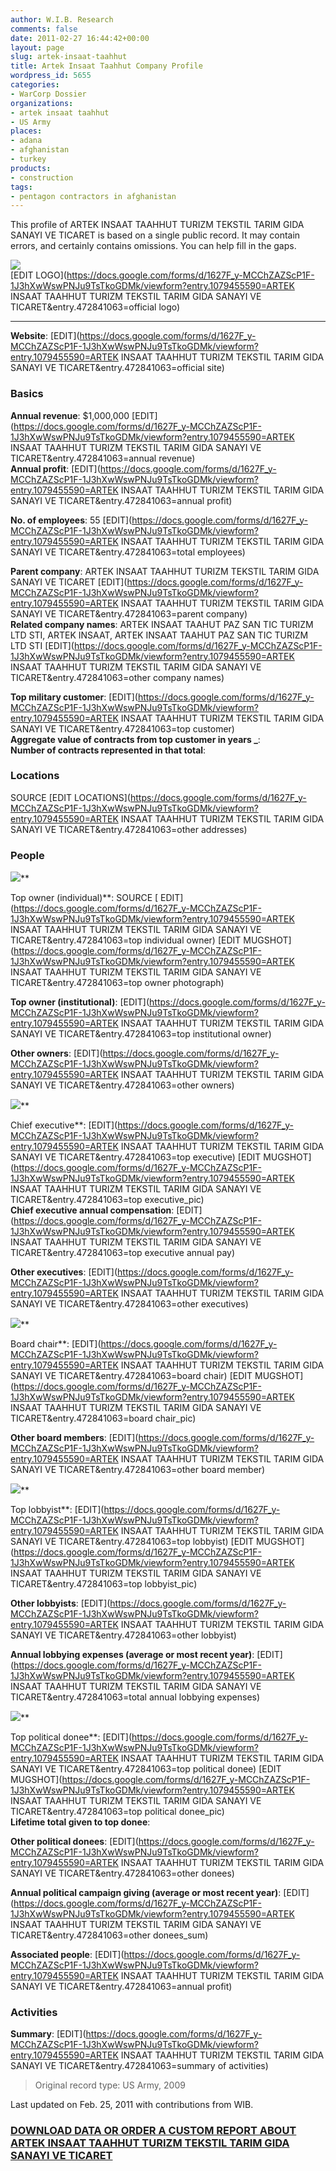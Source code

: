 ```yaml
---
author: W.I.B. Research
comments: false
date: 2011-02-27 16:44:42+00:00
layout: page
slug: artek-insaat-taahhut
title: Artek Insaat Taahhut Company Profile
wordpress_id: 5655
categories:
- WarCorp Dossier
organizations:
- artek insaat taahhut
- US Army
places:
- adana
- afghanistan
- turkey
products:
- construction
tags:
- pentagon contractors in afghanistan
---
```


This profile of ARTEK INSAAT TAAHHUT TURIZM TEKSTIL TARIM GIDA SANAYI VE TICARET is based on a single public record. It may contain errors, and certainly contains omissions. You can help fill in the gaps.

<!-- more -->

![](/images/thecorporationlogo.jpg)   
[EDIT LOGO](https://docs.google.com/forms/d/1627F_y-MCChZAZScP1F-1J3hXwWswPNJu9TsTkoGDMk/viewform?entry.1079455590=ARTEK INSAAT TAAHHUT TURIZM TEKSTIL TARIM GIDA SANAYI VE TICARET&entry.472841063=official logo)

  


* * *

**Website**: []() [EDIT](https://docs.google.com/forms/d/1627F_y-MCChZAZScP1F-1J3hXwWswPNJu9TsTkoGDMk/viewform?entry.1079455590=ARTEK INSAAT TAAHHUT TURIZM TEKSTIL TARIM GIDA SANAYI VE TICARET&entry.472841063=official site)

### Basics

**Annual revenue**: $1,000,000  [EDIT](https://docs.google.com/forms/d/1627F_y-MCChZAZScP1F-1J3hXwWswPNJu9TsTkoGDMk/viewform?entry.1079455590=ARTEK INSAAT TAAHHUT TURIZM TEKSTIL TARIM GIDA SANAYI VE TICARET&entry.472841063=annual revenue)  
**Annual profit**:   [EDIT](https://docs.google.com/forms/d/1627F_y-MCChZAZScP1F-1J3hXwWswPNJu9TsTkoGDMk/viewform?entry.1079455590=ARTEK INSAAT TAAHHUT TURIZM TEKSTIL TARIM GIDA SANAYI VE TICARET&entry.472841063=annual profit)

**No. of employees**: 55  [EDIT](https://docs.google.com/forms/d/1627F_y-MCChZAZScP1F-1J3hXwWswPNJu9TsTkoGDMk/viewform?entry.1079455590=ARTEK INSAAT TAAHHUT TURIZM TEKSTIL TARIM GIDA SANAYI VE TICARET&entry.472841063=total employees)

**Parent company**: ARTEK INSAAT TAAHHUT TURIZM TEKSTIL TARIM GIDA SANAYI VE TICARET [EDIT](https://docs.google.com/forms/d/1627F_y-MCChZAZScP1F-1J3hXwWswPNJu9TsTkoGDMk/viewform?entry.1079455590=ARTEK INSAAT TAAHHUT TURIZM TEKSTIL TARIM GIDA SANAYI VE TICARET&entry.472841063=parent company)  
**Related company names**: ARTEK INSAAT TAAHUT PAZ SAN TIC TURIZM LTD STI, ARTEK INSAAT, ARTEK INSAAT TAAHUT PAZ SAN TIC TURIZM LTD STI [EDIT](https://docs.google.com/forms/d/1627F_y-MCChZAZScP1F-1J3hXwWswPNJu9TsTkoGDMk/viewform?entry.1079455590=ARTEK INSAAT TAAHHUT TURIZM TEKSTIL TARIM GIDA SANAYI VE TICARET&entry.472841063=other company names)

**Top military customer**:  [EDIT](https://docs.google.com/forms/d/1627F_y-MCChZAZScP1F-1J3hXwWswPNJu9TsTkoGDMk/viewform?entry.1079455590=ARTEK INSAAT TAAHHUT TURIZM TEKSTIL TARIM GIDA SANAYI VE TICARET&entry.472841063=top customer)  
**Aggregate value of contracts from top customer in years _**:   
**Number of contracts represented in that total**:   


### Locations

SOURCE [EDIT LOCATIONS](https://docs.google.com/forms/d/1627F_y-MCChZAZScP1F-1J3hXwWswPNJu9TsTkoGDMk/viewform?entry.1079455590=ARTEK INSAAT TAAHHUT TURIZM TEKSTIL TARIM GIDA SANAYI VE TICARET&entry.472841063=other addresses)

 

### People

 

![](/images/emptysuit.jpg)**

Top owner (individual)**:  SOURCE [ EDIT](https://docs.google.com/forms/d/1627F_y-MCChZAZScP1F-1J3hXwWswPNJu9TsTkoGDMk/viewform?entry.1079455590=ARTEK INSAAT TAAHHUT TURIZM TEKSTIL TARIM GIDA SANAYI VE TICARET&entry.472841063=top individual owner) [EDIT MUGSHOT](https://docs.google.com/forms/d/1627F_y-MCChZAZScP1F-1J3hXwWswPNJu9TsTkoGDMk/viewform?entry.1079455590=ARTEK INSAAT TAAHHUT TURIZM TEKSTIL TARIM GIDA SANAYI VE TICARET&entry.472841063=top owner photograph)

**Top owner (institutional)**:  [EDIT](https://docs.google.com/forms/d/1627F_y-MCChZAZScP1F-1J3hXwWswPNJu9TsTkoGDMk/viewform?entry.1079455590=ARTEK INSAAT TAAHHUT TURIZM TEKSTIL TARIM GIDA SANAYI VE TICARET&entry.472841063=top institutional owner)

**Other owners**:  [EDIT](https://docs.google.com/forms/d/1627F_y-MCChZAZScP1F-1J3hXwWswPNJu9TsTkoGDMk/viewform?entry.1079455590=ARTEK INSAAT TAAHHUT TURIZM TEKSTIL TARIM GIDA SANAYI VE TICARET&entry.472841063=other owners)

![](/images/emptysuit.jpg)**

Chief executive**:  [EDIT](https://docs.google.com/forms/d/1627F_y-MCChZAZScP1F-1J3hXwWswPNJu9TsTkoGDMk/viewform?entry.1079455590=ARTEK INSAAT TAAHHUT TURIZM TEKSTIL TARIM GIDA SANAYI VE TICARET&entry.472841063=top executive) [EDIT MUGSHOT](https://docs.google.com/forms/d/1627F_y-MCChZAZScP1F-1J3hXwWswPNJu9TsTkoGDMk/viewform?entry.1079455590=ARTEK INSAAT TAAHHUT TURIZM TEKSTIL TARIM GIDA SANAYI VE TICARET&entry.472841063=top executive_pic)  
**Chief executive annual compensation**:   [EDIT](https://docs.google.com/forms/d/1627F_y-MCChZAZScP1F-1J3hXwWswPNJu9TsTkoGDMk/viewform?entry.1079455590=ARTEK INSAAT TAAHHUT TURIZM TEKSTIL TARIM GIDA SANAYI VE TICARET&entry.472841063=top executive annual pay)

**Other executives**:  [EDIT](https://docs.google.com/forms/d/1627F_y-MCChZAZScP1F-1J3hXwWswPNJu9TsTkoGDMk/viewform?entry.1079455590=ARTEK INSAAT TAAHHUT TURIZM TEKSTIL TARIM GIDA SANAYI VE TICARET&entry.472841063=other executives)

![](/images/emptysuit.jpg)**

Board chair**:  [EDIT](https://docs.google.com/forms/d/1627F_y-MCChZAZScP1F-1J3hXwWswPNJu9TsTkoGDMk/viewform?entry.1079455590=ARTEK INSAAT TAAHHUT TURIZM TEKSTIL TARIM GIDA SANAYI VE TICARET&entry.472841063=board chair) [EDIT MUGSHOT](https://docs.google.com/forms/d/1627F_y-MCChZAZScP1F-1J3hXwWswPNJu9TsTkoGDMk/viewform?entry.1079455590=ARTEK INSAAT TAAHHUT TURIZM TEKSTIL TARIM GIDA SANAYI VE TICARET&entry.472841063=board chair_pic)

**Other board members**:  [EDIT](https://docs.google.com/forms/d/1627F_y-MCChZAZScP1F-1J3hXwWswPNJu9TsTkoGDMk/viewform?entry.1079455590=ARTEK INSAAT TAAHHUT TURIZM TEKSTIL TARIM GIDA SANAYI VE TICARET&entry.472841063=other board member)

![](/images/emptysuit.jpg)**

Top lobbyist**:  [EDIT](https://docs.google.com/forms/d/1627F_y-MCChZAZScP1F-1J3hXwWswPNJu9TsTkoGDMk/viewform?entry.1079455590=ARTEK INSAAT TAAHHUT TURIZM TEKSTIL TARIM GIDA SANAYI VE TICARET&entry.472841063=top lobbyist) [EDIT MUGSHOT](https://docs.google.com/forms/d/1627F_y-MCChZAZScP1F-1J3hXwWswPNJu9TsTkoGDMk/viewform?entry.1079455590=ARTEK INSAAT TAAHHUT TURIZM TEKSTIL TARIM GIDA SANAYI VE TICARET&entry.472841063=top lobbyist_pic)

**Other lobbyists**:  [EDIT](https://docs.google.com/forms/d/1627F_y-MCChZAZScP1F-1J3hXwWswPNJu9TsTkoGDMk/viewform?entry.1079455590=ARTEK INSAAT TAAHHUT TURIZM TEKSTIL TARIM GIDA SANAYI VE TICARET&entry.472841063=other lobbyist)

**Annual lobbying expenses (average or most recent year)**:   [EDIT](https://docs.google.com/forms/d/1627F_y-MCChZAZScP1F-1J3hXwWswPNJu9TsTkoGDMk/viewform?entry.1079455590=ARTEK INSAAT TAAHHUT TURIZM TEKSTIL TARIM GIDA SANAYI VE TICARET&entry.472841063=total annual lobbying expenses)

![](/images/emptysuit.jpg)**

Top political donee**:  [EDIT](https://docs.google.com/forms/d/1627F_y-MCChZAZScP1F-1J3hXwWswPNJu9TsTkoGDMk/viewform?entry.1079455590=ARTEK INSAAT TAAHHUT TURIZM TEKSTIL TARIM GIDA SANAYI VE TICARET&entry.472841063=top political donee) [EDIT MUGSHOT](https://docs.google.com/forms/d/1627F_y-MCChZAZScP1F-1J3hXwWswPNJu9TsTkoGDMk/viewform?entry.1079455590=ARTEK INSAAT TAAHHUT TURIZM TEKSTIL TARIM GIDA SANAYI VE TICARET&entry.472841063=top political donee_pic)  
**Lifetime total given to top donee**:  

**Other political donees**:  [EDIT](https://docs.google.com/forms/d/1627F_y-MCChZAZScP1F-1J3hXwWswPNJu9TsTkoGDMk/viewform?entry.1079455590=ARTEK INSAAT TAAHHUT TURIZM TEKSTIL TARIM GIDA SANAYI VE TICARET&entry.472841063=other donees)

**Annual political campaign giving (average or most recent year)**:   [EDIT](https://docs.google.com/forms/d/1627F_y-MCChZAZScP1F-1J3hXwWswPNJu9TsTkoGDMk/viewform?entry.1079455590=ARTEK INSAAT TAAHHUT TURIZM TEKSTIL TARIM GIDA SANAYI VE TICARET&entry.472841063=other donees_sum)

**Associated people**:   [EDIT](https://docs.google.com/forms/d/1627F_y-MCChZAZScP1F-1J3hXwWswPNJu9TsTkoGDMk/viewform?entry.1079455590=ARTEK INSAAT TAAHHUT TURIZM TEKSTIL TARIM GIDA SANAYI VE TICARET&entry.472841063=annual profit)

### Activities

**Summary**:  [EDIT](https://docs.google.com/forms/d/1627F_y-MCChZAZScP1F-1J3hXwWswPNJu9TsTkoGDMk/viewform?entry.1079455590=ARTEK INSAAT TAAHHUT TURIZM TEKSTIL TARIM GIDA SANAYI VE TICARET&entry.472841063=summary of activities)

> Original record type: US Army, 2009

Last updated on Feb. 25, 2011 with contributions from WIB.

### [DOWNLOAD DATA OR ORDER A CUSTOM REPORT ABOUT ARTEK INSAAT TAAHHUT TURIZM TEKSTIL TARIM GIDA SANAYI VE TICARET](https://docs.google.com/forms/d/1EhPGClcSnLWEdy0nofZsgmeX7Bztc5p13_rYSuKPFHw/viewform?entry.249816489=)

  
